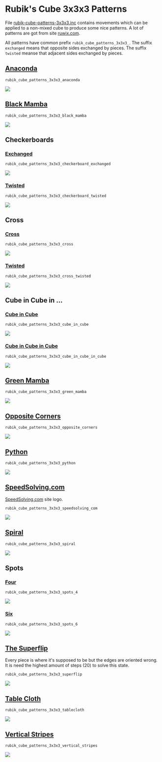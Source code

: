 Rubik's Cube 3x3x3 Patterns
===========================

File [rubik-cube-patterns-3x3x3.inc](../../rubik-cube-patterns-3x3x3.inc)
contains movements which can be applied to a non-mixed cube to produce
some nice patterns. A lot of patterns are got from site
[ruwix.com](https://ruwix.com).

All patterns have common prefix `rubik_cube_patterns_3x3x3_`. The
suffix `exchanged` means that opposite sides exchanged by pieces. The
suffix `twisted` meanse that adjacent sides exchanged by pieces.


[Anaconda](anaconda)
--------------------
```
rubik_cube_patterns_3x3x3_anaconda
```
![](anaconda/anaconda.png)


[Black Mamba](black-mamba)
--------------------------
```
rubik_cube_patterns_3x3x3_black_mamba
```
![](black-mamba/black-mamba.png)


Checkerboards
-------------

### [Exchanged](checkerboard-exchanged)
```
rubik_cube_patterns_3x3x3_checkerboard_exchanged
```
![](checkerboard-exchanged/checkerboard-exchanged.png)


### [Twisted](checkerboard-twisted)
```
rubik_cube_patterns_3x3x3_checkerboard_twisted
```
![](checkerboard-twisted/checkerboard-twisted.png)


Cross
-----

### [Cross](cross)
```
rubik_cube_patterns_3x3x3_cross
```
![](cross/cross.png)


### [Twisted](cross-twisted)
```
rubik_cube_patterns_3x3x3_cross_twisted
```
![](cross-twisted/cross-twisted.png)


Cube in Cube in ...
-------------------

### [Cube in Cube](cube-in-cube)
```
rubik_cube_patterns_3x3x3_cube_in_cube
```
![](cube-in-cube/cube-in-cube.png)


### [Cube in Cube in Cube](cube-in-cube-in-cube)
```
rubik_cube_patterns_3x3x3_cube_in_cube_in_cube
```
![](cube-in-cube-in-cube/cube-in-cube-in-cube.png)


[Green Mamba](green-mamba)
--------------------------
```
rubik_cube_patterns_3x3x3_green_mamba
```
![](green-mamba/green-mamba.png)


[Opposite Corners](opposite-corners)
------------------------------------
```
rubik_cube_patterns_3x3x3_opposite_corners
```
![](opposite-corners/opposite-corners.png)


[Python](python)
----------------
```
rubik_cube_patterns_3x3x3_python
```
![](python/python.png)


[SpeedSolving.com](speedsolving.com)
------------------------------------
[SpeedSolving.com](https://www.speedsolving.com) site logo.
```
rubik_cube_patterns_3x3x3_speedsolving_com
```
![](speedsolving.com/speedsolving.com.png)


[Spiral](spiral)
----------------
```
rubik_cube_patterns_3x3x3_spiral
```
![](spiral/spiral.png)


Spots
-----

### [Four](spots-four)
```
rubik_cube_patterns_3x3x3_spots_4
```
![](spots-four/spots-four.png)


### [Six](spots-six)
```
rubik_cube_patterns_3x3x3_spots_6
```
![](spots-six/spots-six.png)


[The Superflip](superflip)
--------------------------
Every piece is where it's supposed to be but the edges are oriented
wrong. It is need the highest amount of steps (20) to solve this
state.
```
rubik_cube_patterns_3x3x3_superflip
```
![](superflip/superflip.png)


[Table Cloth](tablecloth)
-------------------------
```
rubik_cube_patterns_3x3x3_tablecloth
```
![](tablecloth/tablecloth.png)


[Vertical Stripes](vertical-stripes)
------------------------------------
```
rubik_cube_patterns_3x3x3_vertical_stripes
```
![](vertical-stripes/vertical-stripes.png)
